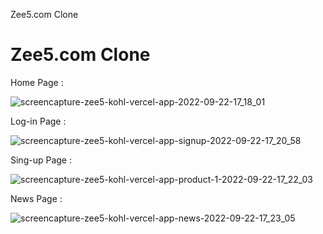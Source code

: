 Zee5.com Clone
<h1>Zee5.com Clone</h1>



Home Page :

![screencapture-zee5-kohl-vercel-app-2022-09-22-17_18_01](https://user-images.githubusercontent.com/88669777/191739303-23ce1e4b-dafb-48d1-8a00-b8bbb3b1f3d2.png)


Log-in Page :

![screencapture-zee5-kohl-vercel-app-signup-2022-09-22-17_20_58](https://user-images.githubusercontent.com/88669777/191740903-c1080e61-0a15-431c-8b1b-e2b334935664.png)


Sing-up Page :

![screencapture-zee5-kohl-vercel-app-product-1-2022-09-22-17_22_03](https://user-images.githubusercontent.com/88669777/191740898-6a9eff6c-f0e1-4241-9856-4e993bc7f1e0.png)


News Page :

![screencapture-zee5-kohl-vercel-app-news-2022-09-22-17_23_05](https://user-images.githubusercontent.com/88669777/191740884-2de835d0-d530-415c-a1ce-00bca6544e1d.png)
